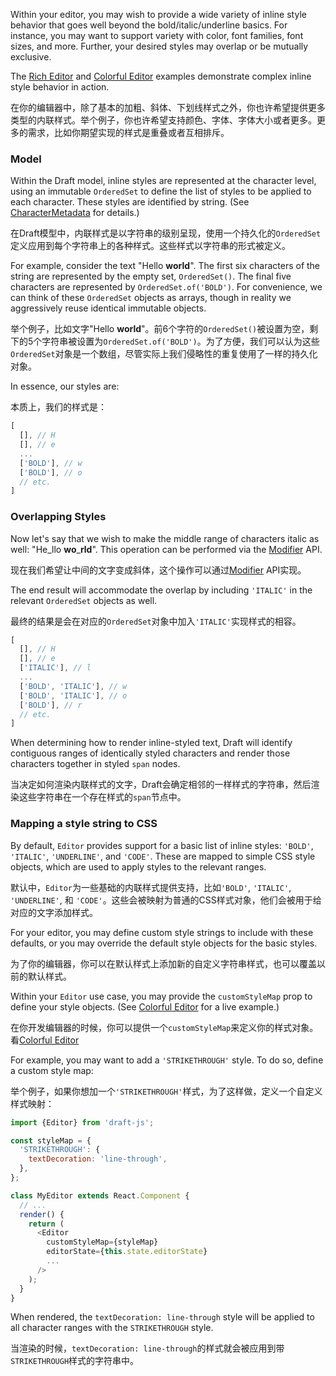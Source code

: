 Within your editor, you may wish to provide a wide variety of inline style
behavior that goes well beyond the bold/italic/underline basics. For instance,
you may want to support variety with color, font families, font sizes, and more.
Further, your desired styles may overlap or be mutually exclusive.

The [Rich Editor](http://github.com/facebook/draft-js/tree/master/examples/draft-0-9-1/rich) and
[Colorful Editor](http://github.com/facebook/draft-js/tree/master/examples/draft-0-9-1/color)
examples demonstrate complex inline style behavior in action.

在你的编辑器中，除了基本的加粗、斜体、下划线样式之外，你也许希望提供更多类型的内联样式。举个例子，你也许希望支持颜色、字体、字体大小或者更多。更多的需求，比如你期望实现的样式是重叠或者互相排斥。

### Model

Within the Draft model, inline styles are represented at the character level,
using an immutable `OrderedSet` to define the list of styles to be applied to
each character. These styles are identified by string. (See [CharacterMetadata](/draft-js/docs/api-reference-character-metadata.html)
for details.)

在Draft模型中，内联样式是以字符串的级别呈现，使用一个持久化的`OrderedSet`定义应用到每个字符串上的各种样式。这些样式以字符串的形式被定义。

For example, consider the text "Hello **world**". The first six characters of
the string are represented by the empty set, `OrderedSet()`. The final five
characters are represented by `OrderedSet.of('BOLD')`. For convenience, we can
think of these `OrderedSet` objects as arrays, though in reality we aggressively
reuse identical immutable objects.

举个例子，比如文字"Hello **world**"。前6个字符的`OrderedSet()`被设置为空，剩下的5个字符串被设置为`OrderedSet.of('BOLD')`。为了方便，我们可以认为这些`OrderedSet`对象是一个数组，尽管实际上我们侵略性的重复使用了一样的持久化对象。

In essence, our styles are:

本质上，我们的样式是：

```js
[
  [], // H
  [], // e
  ...
  ['BOLD'], // w
  ['BOLD'], // o
  // etc.
]
```

### Overlapping Styles

Now let's say that we wish to make the middle range of characters italic as well:
"He_llo **wo**_**rld**". This operation can be performed via the
[Modifier](/draft-js/docs/api-reference-modifier.html) API.

现在我们希望让中间的文字变成斜体，这个操作可以通过[Modifier](/draft-js/docs/api-reference-modifier.html) API实现。

The end result will accommodate the overlap by including `'ITALIC'` in the
relevant `OrderedSet` objects as well.

最终的结果是会在对应的`OrderedSet`对象中加入`'ITALIC'`实现样式的相容。

```js
[
  [], // H
  [], // e
  ['ITALIC'], // l
  ...
  ['BOLD', 'ITALIC'], // w
  ['BOLD', 'ITALIC'], // o
  ['BOLD'], // r
  // etc.
]
```

When determining how to render inline-styled text, Draft will identify
contiguous ranges of identically styled characters and render those characters
together in styled `span` nodes.

当决定如何渲染内联样式的文字，Draft会确定相邻的一样样式的字符串，然后渲染这些字符串在一个存在样式的`span`节点中。

### Mapping a style string to CSS

By default, `Editor` provides support for a basic list of inline styles:
`'BOLD'`, `'ITALIC'`, `'UNDERLINE'`, and `'CODE'`. These are mapped to simple CSS
style objects, which are used to apply styles to the relevant ranges.

默认中，`Editor`为一些基础的内联样式提供支持，比如`'BOLD'`, `'ITALIC'`, `'UNDERLINE'`, 和 `'CODE'`。这些会被映射为普通的CSS样式对象，他们会被用于给对应的文字添加样式。

For your editor, you may define custom style strings to include with these
defaults, or you may override the default style objects for the basic styles.

为了你的编辑器，你可以在默认样式上添加新的自定义字符串样式，也可以覆盖以前的默认样式。

Within your `Editor` use case, you may provide the `customStyleMap` prop
to define your style objects. (See
[Colorful Editor](http://github.com/facebook/draft-js/tree/master/examples/draft-0-9-1/color)
for a live example.)

在你开发编辑器的时候，你可以提供一个`customStyleMap`来定义你的样式对象。看[Colorful Editor](http://github.com/facebook/draft-js/tree/master/examples/draft-0-9-1/color)

For example, you may want to add a `'STRIKETHROUGH'` style. To do so, define a
custom style map:

举个例子，如果你想加一个`'STRIKETHROUGH'`样式，为了这样做，定义一个自定义样式映射：

```js
import {Editor} from 'draft-js';

const styleMap = {
  'STRIKETHROUGH': {
    textDecoration: 'line-through',
  },
};

class MyEditor extends React.Component {
  // ...
  render() {
    return (
      <Editor
        customStyleMap={styleMap}
        editorState={this.state.editorState}
        ...
      />
    );
  }
}
```

When rendered, the `textDecoration: line-through` style will be applied to all
character ranges with the `STRIKETHROUGH` style.

当渲染的时候，`textDecoration: line-through`的样式就会被应用到带`STRIKETHROUGH`样式的字符串中。
